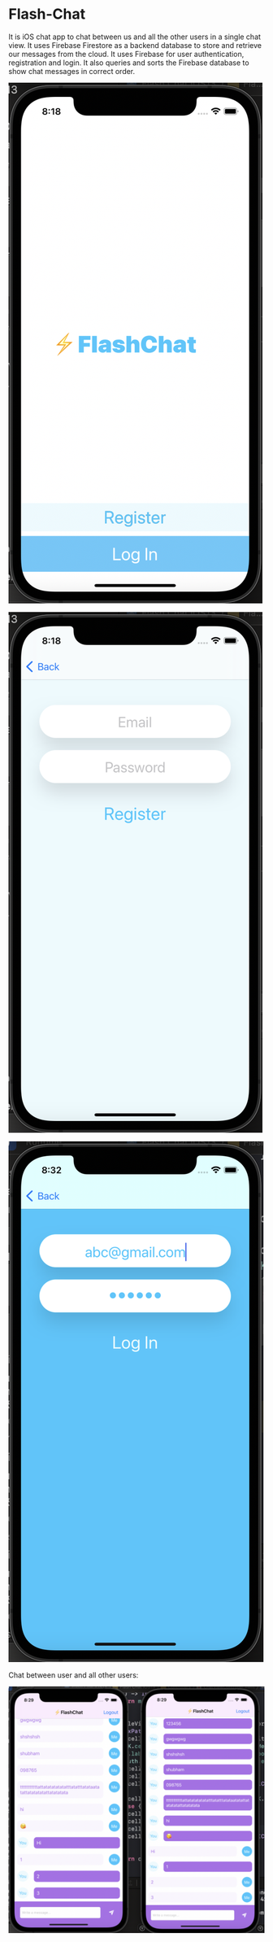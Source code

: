 # Flash-Chat

It is iOS chat app to chat between us and all the other users in a single chat view.
It uses Firebase Firestore as a backend database to store and retrieve our messages from the cloud. It uses Firebase for user authentication, registration and login. It also queries and sorts the Firebase database to show chat messages in correct order.

![alt text](https://github.com/shubham101096/Flash-Chat/blob/master/screenshots/flash-chat.png)


![alt text](https://github.com/shubham101096/Flash-Chat/blob/master/screenshots/register.png)


![alt text](https://github.com/shubham101096/Flash-Chat/blob/master/screenshots/login.png)



Chat between user and all other users:

![alt text](https://github.com/shubham101096/Flash-Chat/blob/master/screenshots/chat.png)
